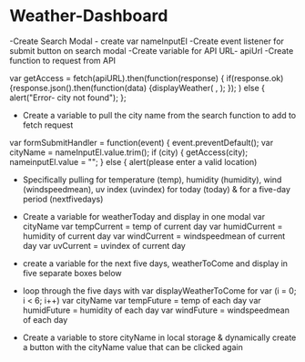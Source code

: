 # Weather-Dashboard

-Create Search Modal - create var nameInputEl
-Create event listener for submit button on search modal
-Create variable for API URL- apiUrl
-Create function to request from API 

var getAccess = fetch(apiURL).then(function(response) {
if(response.ok) {response.json().then(function(data) {displayWeather( , );
});
) else {
alert("Error- city not found");
};

- Create a variable to pull the city name from the search function to add to fetch request

var formSubmitHandler = function(event) { event.preventDefault();
var cityName = nameInputEl.value.trim(); 
if (city) {
getAccess(city);
nameinputEl.value = "";
} else {
alert(please enter a valid location)

- Specifically pulling for temperature (temp), humidity (humidity), wind (windspeedmean), uv index (uvindex) for today (today) & for a five-day period (nextfivedays)

- Create a variable for weatherToday and display in one modal
var cityName
var tempCurrent = temp of current day
var humidCurrent = humidity of current day
var windCurrent = windspeedmean of current day
var uvCurrent = uvindex of current day

- create a variable for the next five days, weatherToCome and display in five separate boxes below
- loop through the five days with var displayWeatherToCome
for var (i = 0; i < 6; i++)
var cityName
var tempFuture = temp of each day
var humidFuture = humidity of each day
var windFuture = windspeedmean of each day

- Create a variable to store cityName in local storage & dynamically create a button with the cityName value that can be clicked again
